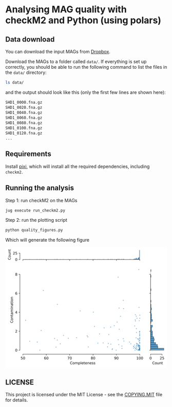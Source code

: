 # Analysing MAG quality with checkM2 and Python (using polars)

## Data download

You can download the input MAGs from [Dropbox](https://www.dropbox.com/scl/fo/p3hucjlh0pl8mkaw9uk6x/AM4myQn4fDo8vY45Hur7Exw?rlkey=avptw2w2tc15awpxx4dj0galh&st=8zggisa6&dl=0).

Download the MAGs to a folder called `data/`. If everything is set up correctly, you should be able to run the following command to list the files in the `data/` directory:

```bash
ls data/
```

and the output should look like this (only the first few lines are shown here):

```
SHD1_0000.fna.gz
SHD1_0020.fna.gz
SHD1_0040.fna.gz
SHD1_0060.fna.gz
SHD1_0080.fna.gz
SHD1_0100.fna.gz
SHD1_0120.fna.gz
...
```

## Requirements

Install [pixi](https://pixi.sh/), which will install all the required dependencies, including `checkm2`.

## Running the analysis

Step 1: run checkM2 on the MAGs

```bash
jug execute run_checkm2.py
```

Step 2: run the plotting script

```bash
python quality_figures.py
```

Which will generate the following figure

![Quality Figure](plots/quality_scatter_with_histograms.svg)

## LICENSE

This project is licensed under the MIT License - see the [COPYING.MIT](COPYING.MIT) file for details.

